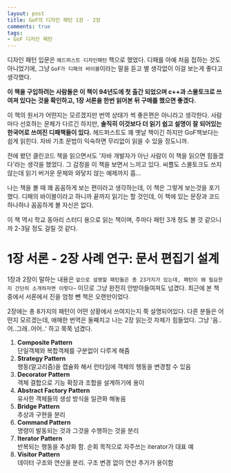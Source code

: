 ```yaml
---
layout: post
title: GoF의 디자인 패턴 1장 - 2장
comments: true
tags:
- GoF 디자인 패턴
---
```


디자인 패턴 입문은 `헤드퍼스트 디자인패턴` 책으로 했었다. 디패를 아예 처음 접하는 것도 아니었기에, 그냥 `GoF가 디패의 바이블`이라는 말을 듣고 별 생각없이 이걸 보는게 좋다고 생각했다.     

**이 책을 구입하려는 사람들은 이 책이 94년도에 첫 출간 되었으며 c++과 스몰토크로 쓰여져 있다는 것을 확인하고, 1장 서론을 한번 읽어본 뒤 구매를 했으면 좋겠다.**     

이 책의 원서가 어떤지는 모르겠지만 번역 상태가 썩 좋은편은 아니라고 생각한다. 사람마다 선호하는 문체가 다르긴 하지만, **솔직히 이것보다 더 읽기 쉽고 설명이 잘 되어있는 한국어로 쓰여진 디패책들이 있다.** 헤드퍼스트도 꽤 옛날 책이긴 하지만 GoF책보다는 쉽게 읽힌다. 자바 기초 문법이 익숙하면 무리없이 읽을 수 있을 정도니까.     

전에 봤던 클린코드 책을 읽으면서도 '자바 개발자가 아닌 사람이 이 책을 읽으면 힘들겠다'라는 생각을 했었다. 그 감정을 이 책을 보면서 느끼고 있다. 씨쁠도 스몰토크도 쓰지않는데 읽기 버거운 문체와 와닿지 않는 예제까지 흠...     

나는 책을 볼 때 꽤 꼼꼼하게 보는 편이라고 생각하는데, 이 책은 그렇게 보는것을 포기했다. 디패의 바이블이라고 하니까 끝까지 읽기는 할 것인데, 이 책에 있는 문장과 코드 하나하나 꼼꼼하게 볼 자신은 없다.     

이 책 역시 학교 동아리 스터디 용으로 읽는 책이며, 주마다 패턴 3개 정도 볼 것 같으니까 2-3달 정도 걸릴 것 같다.     


# 1장 서론 - 2장 사례 연구: 문서 편집기 설계
1장과 2장이 말하는 내용은 `앞으로 설명할 패턴들은 총 23가지가 있는데, 패턴이 왜 필요한지 간단히 소개하자면 이렇다~` 이므로 그냥 완전히 안받아들여져도 넘겼다. 최근에 본 책중에서 서론에서 진을 엄청 뺀 책은 오랜만이었다.     

2장에는 총 8가지의 패턴이 어떤 상황에서 쓰여지는지 쭉 설명되어있다. 다른 분들은 어떤지 모르겠는데, 애매한 번역은 둘째치고 나는 2장 읽는것 자체가 힘들었다. 그냥 '음..어..그래..어어..' 하고 쭉쭉 넘겼다.     

1. **Composite Pattern**     
단일객체와 복합객체를 구분없이 다루게 해줌
2. **Strategy Pattern**     
행동(알고리즘)을 캡슐화 해서 런타임에 객체의 행동을 변경할 수 있음
3. **Decorator Pattern**     
객체 결합으로 기능 확장과 조합을 설계하기에 용이
4. **Abstract Factory Pattern**     
유사한 객체들의 생성 방식을 일관화 해놓음
5. **Bridge Pattern**     
추상과 구현을 분리
6. **Command Pattern**     
명령이 발동되는 것과 그것을 수행하는 것을 분리
7. **Iterator Pattern**     
반복되는 행동을 추상화 함. 순회 목적으로 자주쓰는 iterator가 대표 예
8. **Visitor Pattern**     
데이터 구조와 연산을 분리. 구조 변경 없이 연산 추가가 용이함
